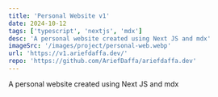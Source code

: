 ```yaml
---
title: 'Personal Website v1'
date: 2024-10-12
tags: ['typescript', 'nextjs', 'mdx']
desc: 'A personal website created using Next JS and mdx'
imageSrc: '/images/project/personal-web.webp'
url: 'https://v1.ariefdaffa.dev/'
repo: 'https://github.com/AriefDaffa/ariefdaffa.dev'
---
```


A personal website created using Next JS and mdx
